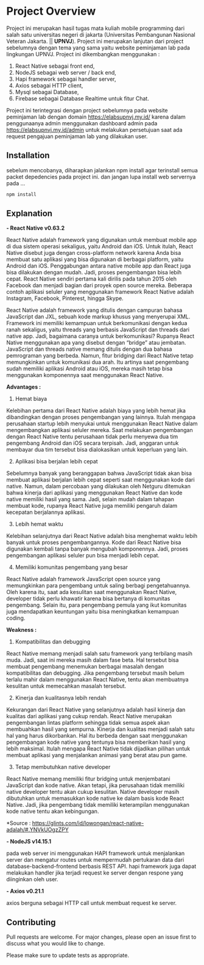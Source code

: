 # Project Overview

Project ini merupakan hasil tugas mata kuliah mobile programming dari salah satu universitas negeri di jakarta (Universitas Pembangunan Nasional Veteran Jakarta. || **UPNVJ**).
Project ini merupakan lanjutan dari project sebelumnya dengan tema yang sama yaitu website peminjaman lab pada lingkungan UPNVJ.
Project ini dikembangkan menggunakan :

1. React Native sebagai front end,
2. NodeJS sebagai web server / back end,
3. Hapi framework sebagai handler server,
4. Axios sebagai HTTP client,
5. Mysql sebagai Database,
6. Firebase sebagai Database Realtime untuk fitur Chat.

Project ini terintegrasi dengan project sebelumnya pada website peminjaman lab dengan domain https://elabsupnvj.my.id/ karena dalam penggunaanya admin menggunakan dashboard admin pada https://elabsupnvj.my.id/admin untuk melakukan persetujuan saat ada request pengajuan peminjaman lab yang dilakukan user.


## Installation

sebelum mencobanya, diharapkan jalankan npm install agar terinstall semua packet depedencies pada project ini. dan jangan lupa install web servernya pada ...

```bash
npm install
```

## Explanation

**- React Native v0.63.2**

React Native adalah framework yang digunakan untuk membuat mobile app di dua sistem operasi sekaligus, yaitu Android dan iOS. Untuk itulah, React Native disebut juga dengan cross-platform network karena Anda bisa membuat satu aplikasi yang bisa digunakan di berbagai platform, yaitu Android dan iOS.
Penggabungan antara native mobile app dan React juga bisa dilakukan dengan mudah. Jadi, proses pengembangan bisa lebih cepat.
React Native sendiri pertama kali dirilis pada tahun 2015 oleh Facebook dan menjadi bagian dari proyek open source mereka.
Beberapa contoh aplikasi seluler yang menggunakan framework React Native adalah Instagram, Facebook, Pinterest, hingga Skype.

React Native adalah framework yang ditulis dengan campuran bahasa JavaScript dan JXL, sebuah kode markup khusus yang menyerupai XML.
Framework ini memiliki kemampuan untuk berkomunikasi dengan kedua ranah sekaligus, yaitu threads yang berbasis JavaScript dan threads dari native app.
Jadi, bagaimana caranya untuk berkomunikasi? Rupanya React Native menggunakan apa yang disebut dengan “bridge” atau jembatan.
JavaScript dan threads native memang ditulis dengan dua bahasa pemrograman yang berbeda. Namun, fitur bridging dari React Native tetap memungkinkan untuk komunikasi dua arah.
Itu artinya saat pengembang sudah memiliki aplikasi Android atau iOS, mereka masih tetap bisa menggunakan komponennya saat menggunakan React Native.

**Advantages :**
1. Hemat biaya

Kelebihan pertama dari React Native adalah biaya yang lebih hemat jika dibandingkan dengan proses pengembangan yang lainnya.
Itulah mengapa perusahaan startup lebih menyukai untuk menggunakan React Native dalam mengembangkan aplikasi seluler mereka.
Saat melakukan pengembangan dengan React Native tentu perusahaan tidak perlu menyewa dua tim pengembang Android dan iOS secara terpisah.
Jadi, anggaran untuk membayar dua tim tersebut bisa dialokasikan untuk keperluan yang lain.

2. Aplikasi bisa berjalan lebih cepat

Sebelumnya banyak yang beranggapan bahwa JavaScript tidak akan bisa membuat aplikasi berjalan lebih cepat seperti saat menggunakan kode dari native.
Namun, dalam percobaan yang dilakukan oleh Netguru ditemukan bahwa kinerja dari aplikasi yang menggunakan React Native dan kode native memiliki hasil yang sama.
Jadi, selain mudah dalam tahapan membuat kode, rupanya React Native juga memiliki pengaruh dalam kecepatan berjalannya aplikasi.

3. Lebih hemat waktu

Kelebihan selanjutnya dari React Native adalah bisa menghemat waktu lebih banyak untuk proses pengembangannya.
Kode dari React Native bisa digunakan kembali tanpa banyak mengubah komponennya. Jadi, proses pengembangan aplikasi seluler pun bisa menjadi lebih cepat.

4. Memiliki komunitas pengembang yang besar

React Native adalah framework JavaScript open source yang memungkinkan para pengembang untuk saling berbagi pengetahuannya.
Oleh karena itu, saat ada kesulitan saat menggunakan React Native, developer tidak perlu khawatir karena bisa bertanya di komunitas pengembang.
Selain itu, para pengembang pemula yang ikut komunitas juga mendapatkan keuntungan yaitu bisa meningkatkan kemampuan coding.

**Weakness :**
1. Kompatibilitas dan debugging

React Native memang menjadi salah satu framework yang terbilang masih muda. Jadi, saat ini mereka masih dalam fase beta.
Hal tersebut bisa membuat pengembang menemukan berbagai masalah dengan kompatibilitas dan debugging.
Jika pengembang tersebut masih belum terlalu mahir dalam menggunakan React Native, tentu akan membuatnya kesulitan untuk memecahkan masalah tersebut.

2. Kinerja dan kualitasnya lebih rendah

Kekurangan dari React Native yang selanjutnya adalah hasil kinerja dan kualitas dari aplikasi yang cukup rendah.
React Native merupakan pengembangan lintas platform sehingga tidak semua aspek akan membuahkan hasil yang sempurna. Kinerja dan kualitas menjadi salah satu hal yang harus dikorbankan.
Hal itu berbeda dengan saat menggunakan pengembangan kode native yang tentunya bisa memberikan hasil yang lebih maksimal.
Itulah mengapa React Native tidak dijadikan pilihan untuk membuat aplikasi yang menjalankan animasi yang berat atau pun game.

3. Tetap membutuhkan native developer

React Native memang memiliki fitur bridging untuk menjembatani JavaScript dan kode native. Akan tetapi, jika perusahaan tidak memiliki native developer tentu akan cukup kesulitan.
Native developer masih dibutuhkan untuk memasukkan kode native ke dalam basis kode React Native. Jadi, jika pengembang tidak memiliki keterampilan menggunakan kode native tentu akan kebingungan.

*Source : https://glints.com/id/lowongan/react-native-adalah/#.YNVkUOgzZPY



**- NodeJS v14.15.1**

pada web server ini menggunakan HAPI framework untuk menjalankan server dan mengatur routes untuk mempermudah pertukaran data dari database-backend-frontend berbasis REST API.
hapi framework juga dapat melakukan handler jika terjadi request ke server dengan respone yang diinginkan oleh user.



**- Axios v0.21.1**

axios berguna sebagai HTTP call untuk membuat request ke server.


## Contributing
Pull requests are welcome. For major changes, please open an issue first to discuss what you would like to change.

Please make sure to update tests as appropriate.